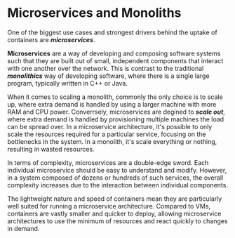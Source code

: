 # Microservices and Monoliths
One of the biggest use cases and strongest drivers behind the uptake of containers are ***microservices***.

**Microservices** are a way of developing and composing software systems such that they are built out of small, independent components that interact with one another over the network. This is contrast to the traditional ***monolithics*** way of developing software, where there is a single large program, typically written in C++ or Java.

When it comes to scaling a monolith, commonly the only choice is to scale up, where extra demand is handled by using a larger machine with more RAM and CPU power. Converrsely, microservices are degined to ***scale out***, where extra demand is handled by provisioning multiple machines the load can be spread over. In a microservice architecture, it's possible to only scale the resources required for a particular service, focusing on the bottlenecks in the system. In a monolith, it's scale everything or nothing, resulting in wasted resources.

In terms of complexity, microservices are a double-edge sword. Each individual microservice should be easy to understand and modify. However, in a system composed of dozens or hundreds of such services, the overall complexity increases due to the interaction between individual components.

The lightweight nature and speed of containers mean they are particularly well suited for running a microservice architecture. Compared to VMs, containers are vastly smaller and quicker to deploy, allowing microservice architectures to use the minimum of resources and react quickly to changes in demand.
